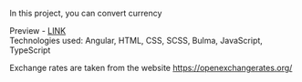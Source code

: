 In this project, you can convert currency  
  
Preview - [LINK](https://spacehook.github.io/test-itop1000-ang/)  
Technologies used: Angular, HTML, CSS, SCSS, Bulma, JavaScript, TypeScript  

Exchange rates are taken from the website https://openexchangerates.org/

